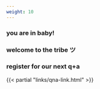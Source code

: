 ```yaml
---
weight: 10
---
```


### you are in baby!
### welcome to the tribe ツ
### register for our next q+a
{{< partial "links/qna-link.html" >}}
